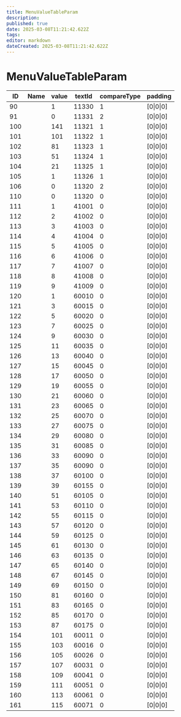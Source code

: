 ```yaml
---
title: MenuValueTableParam
description: 
published: true
date: 2025-03-08T11:21:42.622Z
tags: 
editor: markdown
dateCreated: 2025-03-08T11:21:42.622Z
---
```


# MenuValueTableParam
|ID |Name|value|textId|compareType|padding          |
|---|-|---|-----|-|-----------------|
|90 | |1  |11330|1|[0&#124;0&#124;0]|
91 | |0  |11331|2|[0&#124;0&#124;0]|
100| |141|11321|1|[0&#124;0&#124;0]|
101| |101|11322|1|[0&#124;0&#124;0]|
102| |81 |11323|1|[0&#124;0&#124;0]|
103| |51 |11324|1|[0&#124;0&#124;0]|
104| |21 |11325|1|[0&#124;0&#124;0]|
105| |1  |11326|1|[0&#124;0&#124;0]|
106| |0  |11320|2|[0&#124;0&#124;0]|
110| |0  |11320|0|[0&#124;0&#124;0]|
111| |1  |41001|0|[0&#124;0&#124;0]|
112| |2  |41002|0|[0&#124;0&#124;0]|
113| |3  |41003|0|[0&#124;0&#124;0]|
114| |4  |41004|0|[0&#124;0&#124;0]|
115| |5  |41005|0|[0&#124;0&#124;0]|
116| |6  |41006|0|[0&#124;0&#124;0]|
117| |7  |41007|0|[0&#124;0&#124;0]|
118| |8  |41008|0|[0&#124;0&#124;0]|
119| |9  |41009|0|[0&#124;0&#124;0]|
120| |1  |60010|0|[0&#124;0&#124;0]|
121| |3  |60015|0|[0&#124;0&#124;0]|
122| |5  |60020|0|[0&#124;0&#124;0]|
123| |7  |60025|0|[0&#124;0&#124;0]|
124| |9  |60030|0|[0&#124;0&#124;0]|
125| |11 |60035|0|[0&#124;0&#124;0]|
126| |13 |60040|0|[0&#124;0&#124;0]|
127| |15 |60045|0|[0&#124;0&#124;0]|
128| |17 |60050|0|[0&#124;0&#124;0]|
129| |19 |60055|0|[0&#124;0&#124;0]|
130| |21 |60060|0|[0&#124;0&#124;0]|
131| |23 |60065|0|[0&#124;0&#124;0]|
132| |25 |60070|0|[0&#124;0&#124;0]|
133| |27 |60075|0|[0&#124;0&#124;0]|
134| |29 |60080|0|[0&#124;0&#124;0]|
135| |31 |60085|0|[0&#124;0&#124;0]|
136| |33 |60090|0|[0&#124;0&#124;0]|
137| |35 |60090|0|[0&#124;0&#124;0]|
138| |37 |60100|0|[0&#124;0&#124;0]|
139| |39 |60155|0|[0&#124;0&#124;0]|
140| |51 |60105|0|[0&#124;0&#124;0]|
141| |53 |60110|0|[0&#124;0&#124;0]|
142| |55 |60115|0|[0&#124;0&#124;0]|
143| |57 |60120|0|[0&#124;0&#124;0]|
144| |59 |60125|0|[0&#124;0&#124;0]|
145| |61 |60130|0|[0&#124;0&#124;0]|
146| |63 |60135|0|[0&#124;0&#124;0]|
147| |65 |60140|0|[0&#124;0&#124;0]|
148| |67 |60145|0|[0&#124;0&#124;0]|
149| |69 |60150|0|[0&#124;0&#124;0]|
150| |81 |60160|0|[0&#124;0&#124;0]|
151| |83 |60165|0|[0&#124;0&#124;0]|
152| |85 |60170|0|[0&#124;0&#124;0]|
153| |87 |60175|0|[0&#124;0&#124;0]|
154| |101|60011|0|[0&#124;0&#124;0]|
155| |103|60016|0|[0&#124;0&#124;0]|
156| |105|60026|0|[0&#124;0&#124;0]|
157| |107|60031|0|[0&#124;0&#124;0]|
158| |109|60041|0|[0&#124;0&#124;0]|
159| |111|60051|0|[0&#124;0&#124;0]|
160| |113|60061|0|[0&#124;0&#124;0]|
161| |115|60071|0|[0&#124;0&#124;0]|
